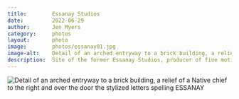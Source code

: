 ```yaml
---
title:        Essanay Studios
date:         2022-06-29
author:       Jen Myers
category:     photos
layout:       photo
image:        photos/essanay01.jpg
image-alt:    Detail of an arched entryway to a brick building, a relief of a Native chief to the right and over the door the stylized letters spelling ESSANAY
description:  Site of the former Essanay Studios, producer of fine motion pictures from 1907 to about 1917
---
```


<div><img alt="Detail of an arched entryway to a brick building, a relief of a Native chief to the right and over the door the stylized letters spelling ESSANAY" src="{{ site.baseurl }}/images/photos/essanay01.jpg" /></div>
